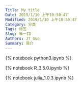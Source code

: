 ```yaml
---
Title: My title
Date: 2019/1/10 上午10:50:47
Modified: 2019/1/10 上午10:50:47
Category: 分类
Tags: 标签
Slug: 唯一ID
Authors: JT Guo
Summary: 简介
---
```


{% notebook python3.ipynb %}

{% notebook R_3.5.0.ipynb %}

{% notebook julia_1.0.3.ipynb %}
